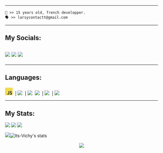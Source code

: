 
**             **
```
👤 >> 15 years old, french developper.
🗣️ >> larsycontactt@gmail.com
```
**              **

<h2 align="left">
My Socials:</h2>

<h2 align="left">
<a href="https://www.youtube.com/channel/UCaxXlV6RgG2pPG7uDEOBcgQ" target"blank_"><img src="https://img.shields.io/badge/Youtube%20-7289DA.svg?&style=for-the-badge&logo=youtube&logoColor=white"></a>
<a href="https://discord.gg/Hp7Mx7T3zz" target"blank_"><img src="https://img.shields.io/badge/DISCORD%20-7289DA.svg?&style=for-the-badge&logo=discord&logoColor=white"></a>
<a href="https://github.com/LarsyDev" target"blank_"><img src="https://img.shields.io/badge/GITHUB%20-7289DA.svg?&style=for-the-badge&logo=github&logoColor=white"></a>

**             **

<h2 align="left">

Languages:</h2>

<p align="left">
  <code><img height="25" src="https://raw.githubusercontent.com/github/explore/80688e429a7d4ef2fca1e82350fe8e3517d3494d/topics/javascript/javascript.png"></code>&nbsp; |
  <code><img height="25" src="https://upload.wikimedia.org/wikipedia/commons/thumb/c/c3/Python-logo-notext.svg/1024px-Python-logo-notext.svg.png"></code>&nbsp; |
  <code><img height="25" src="https://img2.freepng.fr/20180831/iua/kisspng-c-programming-language-logo-microsoft-visual-stud-atlas-portfolio-5b89919299aab1.1956912415357423546294.jpg"></code>&nbsp;
  <code><img height="25" src="https://media.discordapp.net/attachments/795241931621924865/830929328728178708/ufdFD0CAiQAAAABJRU5ErkJggg.png"></code>&nbsp; |
  <code><img height="25" src="https://upload.wikimedia.org/wikipedia/commons/thumb/1/18/ISO_C%2B%2B_Logo.svg/1200px-ISO_C%2B%2B_Logo.svg.png"></code>&nbsp; |
  <code><img height="25" src="https://media.discordapp.net/attachments/795241931621924865/830929624028545024/nasm-logo.png"></code>&nbsp;

**              **

<h2 align="left">
My Stats:</h2>

<p align=leftenter">
  <img src="https://img.shields.io/github/followers/LarsyDev?style=social">
  <img src="https://komarev.com/ghpvc/?username=LarsyDev&color=blue">
  <img src="https://img.shields.io/github/stars/LarsyDev?style=social">

<p align="left"> <img align="center" src="https://github-readme-stats.vercel.app/api?username=LarsyDev&show_icons=true&include_all_commits=true&show_icons=true&title_color=fff&icon_color=79ff97&text_color=9f9f9f&bg_color=151515" alt="Its-Vichy's stats" /> <img align="left" src="https://github-readme-stats.vercel.app/api/top-langs/?username=LarsyDev&layout=compact&show_icons=true&title_color=fff&icon_color=79ff97&text_color=9f9f9f&bg_color=151515" /></p>

<p align="center"> <img align="center" src="https://discord.c99.nl/widget/theme-1/833706558785060915.png"/></p>
